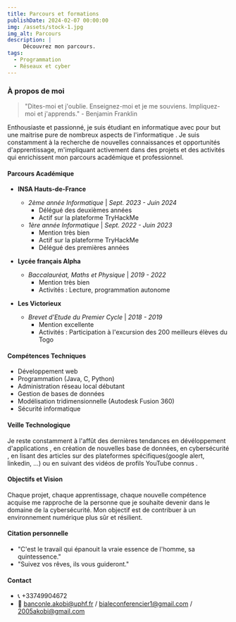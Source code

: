 ```yaml
---
title: Parcours et formations 
publishDate: 2024-02-07 00:00:00
img: /assets/stock-1.jpg
img_alt: Parcours
description: |
     Découvrez mon parcours.
tags:
  - Programmation 
  - Réseaux et cyber
---
```


### À propos de moi
> "Dites-moi et j'oublie. Enseignez-moi et je me souviens. Impliquez-moi et j'apprends." - Benjamin Franklin

Enthousiaste et passionné, je suis étudiant en informatique avec pour but une maitrise pure de nombreux aspects de l'informatique . Je suis constamment à la recherche de nouvelles connaissances et opportunités d'apprentissage, m'impliquant activement dans des projets et des activités qui enrichissent mon parcours académique et professionnel.

#### Parcours Académique

- **INSA Hauts-de-France**
  - *2ème année Informatique* | *Sept. 2023 - Juin 2024*
    - Délégué des deuxièmes années
    - Actif sur la plateforme TryHackMe
  - *1ère année Informatique* | *Sept. 2022 - Juin 2023*
    - Mention très bien
    - Actif sur la plateforme TryHackMe
    - Délégué des premières années

- **Lycée français Alpha**
  - *Baccalauréat, Maths et Physique* | *2019 - 2022*
    - Mention très bien
    - Activités : Lecture, programmation autonome

- **Les Victorieux**
  - *Brevet d'Etude du Premier Cycle* | *2018 - 2019*
    - Mention excellente
    - Activités : Participation à l'excursion des 200 meilleurs élèves du Togo

#### Compétences Techniques

- Développement web
- Programmation (Java, C, Python)
- Administration réseau local débutant
- Gestion de bases de données
- Modélisation tridimensionnelle (Autodesk Fusion 360)
- Sécurité informatique

#### Veille Technologique

Je reste constamment à l'affût des dernières tendances en dévéloppement d'applications , en création de nouvelles base de données,  en cybersécurité , en lisant des articles sur des plateformes spécifiques(google alert, linkedin, ...) ou en suivant des vidéos de profils YouTube connus .

#### Objectifs et Vision

Chaque projet, chaque apprentissage, chaque nouvelle compétence acquise me rapproche de la personne que je souhaite devenir dans le domaine de la cybersécurité. Mon objectif est de contribuer à un environnement numérique plus sûr et résilient.

#### Citation personnelle

- "C'est le travail qui épanouit la vraie essence de l'homme, sa quintessence."
- "Suivez vos rêves, ils vous guideront."

#### Contact

- 📞 +33749904672
- 📧 banconle.akobi@uphf.fr / bialeconferencier1@gmail.com / 2005akobi@gmail.com

